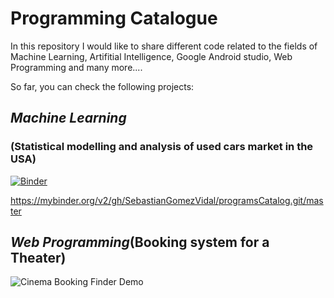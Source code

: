 # Programming Catalogue

In this repository I would like to share different code related to the fields of Machine Learning, Artifitial Intelligence, Google Android studio, Web Programming and many more.... 

So far, you can check the following projects:

## _Machine Learning_
### (Statistical modelling and analysis of used cars market in the USA)
[![Binder](https://mybinder.org/badge_logo.svg)](https://mybinder.org/v2/gh/SebastianGomezVidal/programsCatalog.git/master)

https://mybinder.org/v2/gh/SebastianGomezVidal/programsCatalog.git/master

## _Web Programming_(Booking system for a Theater)

![Cinema Booking Finder Demo](Demo/cinema_booking_demo.gif)
